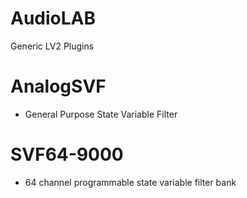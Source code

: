 # AudioLAB
 Generic LV2 Plugins

# AnalogSVF
* General Purpose State Variable Filter

# SVF64-9000
* 64 channel programmable state variable filter bank
